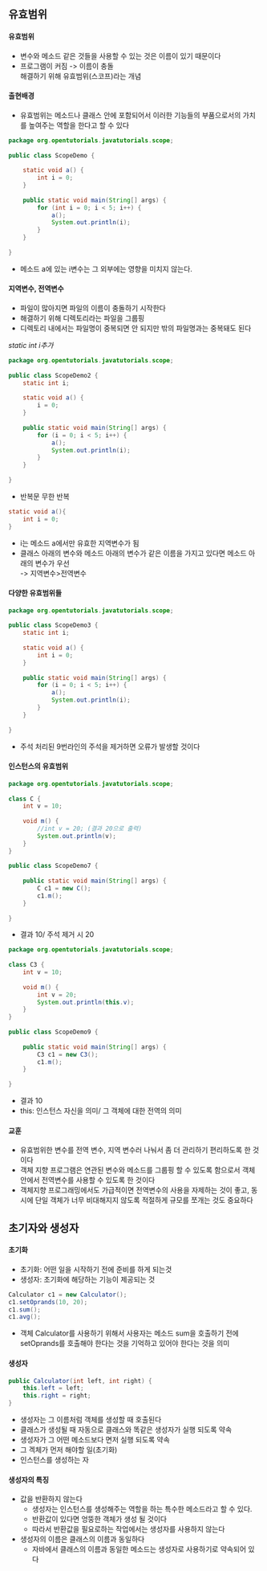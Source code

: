 ## 유효범위

#### 유효범위

- 변수와 메소드 같은 것들을 사용할 수 있는 것은 이름이 있기 때문이다
- 프로그램이 커짐 -> 이름이 충돌 <br> 해결하기 위해 유효범위(스코프)라는 개념

#### 출현배경

- 유효범위는 메소드나 클래스 안에 포함되어서 이러한 기능들의 부품으로서의 가치를 높여주는 역할을 한다고 할 수 있다

```java
package org.opentutorials.javatutorials.scope;
 
public class ScopeDemo {
 
    static void a() {
        int i = 0;
    }
 
    public static void main(String[] args) {
        for (int i = 0; i < 5; i++) {
            a();
            System.out.println(i);
        }
    }
 
}
```

- 메소드 a에 있는 i변수는 그 외부에는 영향을 미치지 않는다.

#### 지역변수, 전역변수

- 파일이 많아지면 파일의 이름이 충돌하기 시작한다
- 해결하기 위해 디렉토리라는 파일을 그룹핑
- 디렉토리 내에서는 파일명이 중복되면 안 되지만 밖의 파일명과는 중복돼도 된다

*static int i추가*
```java
package org.opentutorials.javatutorials.scope;
 
public class ScopeDemo2 {
    static int i;
     
    static void a() {
        i = 0;
    }
 
    public static void main(String[] args) {
        for (i = 0; i < 5; i++) {
            a();
            System.out.println(i);
        }
    }
 
}
```
- 반복문 무한 반복 

```java
static void a(){
    int i = 0;
}
```
- i는 메소드 a에서만 유효한 지역변수가 됨
- 클래스 아래의 변수와 메소드 아래의 변수가 같은 이름을 가지고 있다면 메소드 아래의 변수가 우선<br>
-> 지역변수>전역변수

#### 다양한 유효범위들

```java
package org.opentutorials.javatutorials.scope;
 
public class ScopeDemo3 {
    static int i;
     
    static void a() {
        int i = 0;
    }
 
    public static void main(String[] args) {
        for (i = 0; i < 5; i++) {
            a();
            System.out.println(i);
        }
    }
 
}
```
- 주석 처리된 9번라인의 주석을 제거하면 오류가 발생할 것이다

#### 인스턴스의 유효범위

```java
package org.opentutorials.javatutorials.scope;
 
class C {
    int v = 10;
 
    void m() {
        //int v = 20; (결과 20으로 출력)
        System.out.println(v);
    }
}
 
public class ScopeDemo7 {
 
    public static void main(String[] args) {
        C c1 = new C();
        c1.m();
    }
 
}
```
- 결과 10/ 주석 제거 시 20
```java
package org.opentutorials.javatutorials.scope;
 
class C3 {
    int v = 10;
 
    void m() {
        int v = 20;
        System.out.println(this.v);
    }
}
 
public class ScopeDemo9 {
 
    public static void main(String[] args) {
        C3 c1 = new C3();
        c1.m();
    }
 
}
```
- 결과 10
- this: 인스턴스 자신을 의미/ 그 객체에 대한 전역의 의미

#### 교훈

- 유효범위한 변수를 전역 변수, 지역 변수러 나눠서 좀 더 관리하기 편리하도록 한 것이다
- 객체 지향 프로그램은 연관된 변수와 메소드를 그룹핑 할 수 있도록 함으로서 객체 안에서 전역변수를 사용할 수 있도록 한 것이다
- 객체지향 프로그래밍에서도 가급적이면 전역변수의 사용을 자제하는 것이 좋고, 동시에 단일 객체가 너무 비대해지지 않도록 적절하게 규모를 쪼개는 것도 중요하다

## 초기자와 생성자

#### 초기화
- 초기화: 어떤 일을 시작하기 전에 준비를 하게 되는것
- 생성자: 초기화에 해당하는 기능이 제공되는 것

```java
Calculator c1 = new Calculator();
c1.setOprands(10, 20);
c1.sum();       
c1.avg();   
```
-  객체 Calculator를 사용하기 위해서 사용자는 메소드 sum을 호출하기 전에 setOprands를 호출해야 한다는 것을 기억하고 있어야 한다는 것을 의미


#### 생성자

```java
public Calculator(int left, int right) {
    this.left = left;
    this.right = right;
}
```
- 생성자는 그 이름처럼 객체를 생성할 때 호출된다
- 클래스가 생성될 때 자동으로 클래스와 똑같은 생성자가 실행 되도록 약속
- 생성자가 그 어떤 메소드보다 면저 실행 되도록 약속 
- 그 겍체가 먼저 해야할 일(초기화)
- 인스턴스를 생성하는 자

#### 생성자의 특징

- 값을 반환하지 않는다
    - 생성자는 인스턴스를 생성해주는 역할을 하는 특수한 메소드라고 할 수 있다.
    - 반환값이 있다면 엉뚱한 객체가 생성 될 것이다
    - 따라서 반환값을 필요로하는 작업에서는 생성자를 사용하지 않는다
- 생성자의 이름은 클래스의 이름과 동일하다
    - 자바에서 클래스의 이름과 동일한 메소드는 생성자로 사용하기로 약속되어 있다